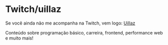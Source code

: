 # Twitch/uillaz

Se você ainda não me acompanha na Twitch, vem logo: [Uillaz](https://www.twitch.tv/uillaz)

Conteúdo sobre programação básico, carreira, frontend, performance web e muito mais!

